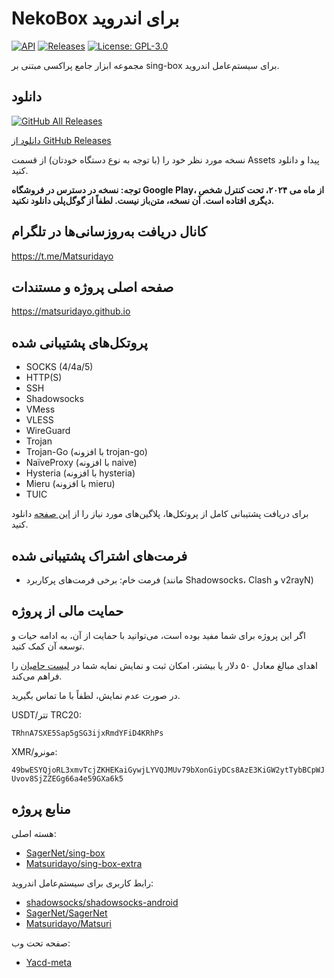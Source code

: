 # NekoBox برای اندروید

[![API](https://img.shields.io/badge/API-21%2B-brightgreen.svg?style=flat)](https://android-arsenal.com/api?level=21)
[![Releases](https://img.shields.io/github/v/release/MatsuriDayo/NekoBoxForAndroid)](https://github.com/MatsuriDayo/NekoBoxForAndroid/releases)
[![License: GPL-3.0](https://img.shields.io/badge/license-GPL--3.0-orange.svg)](https://www.gnu.org/licenses/gpl-3.0)

مجموعه ابزار جامع پراکسی مبتنی بر sing-box برای سیستم‌عامل اندروید.

## دانلود

[![GitHub All Releases](https://img.shields.io/github/downloads/Matsuridayo/NekoBoxForAndroid/total?label=downloads-total&logo=github&style=flat-square)](https://github.com/Matsuridayo/NekoBoxForAndroid/releases)

[دانلود از GitHub Releases](https://github.com/Matsuridayo/NekoBoxForAndroid/releases)

نسخه مورد نظر خود را (با توجه به نوع دستگاه خودتان) از قسمت Assets پیدا و دانلود کنید.



**توجه: نسخه در دسترس در فروشگاه Google Play، از ماه می ۲۰۲۴، تحت کنترل شخص دیگری افتاده است. آن نسخه، متن‌باز نیست. لطفاً از گوگل‌پلی دانلود نکنید.**

## کانال دریافت به‌روزسانی‌ها در تلگرام

https://t.me/Matsuridayo

## صفحه اصلی پروژه و مستندات

https://matsuridayo.github.io

## پروتکل‌های پشتیبانی شده

* SOCKS (4/4a/5)
* HTTP(S)
* SSH
* Shadowsocks
* VMess
* VLESS
* WireGuard
* Trojan
* Trojan-Go (با افزونه trojan-go)
* NaïveProxy (با افزونه naive)
* Hysteria (با افزونه hysteria)
* Mieru (با افزونه mieru)
* TUIC

برای دریافت پشتیبانی کامل از پروتکل‌ها، پلاگین‌های مورد نیاز را از [این صفحه](https://matsuridayo.github.io/m-plugin/) دانلود کنید.
## فرمت‌های اشتراک پشتیبانی شده

* فرمت خام: برخی فرمت‌های پرکاربرد (مانند Shadowsocks، Clash و v2rayN)
 
## حمایت مالی از پروژه


اگر این پروژه برای شما مفید بوده است، می‌توانید با حمایت از آن، به ادامه حیات و توسعه آن کمک کنید.

اهدای مبالغ معادل ۵۰ دلار یا بیشتر، امکان ثبت و نمایش نمایه شما در [لیست حامیان](https://mtrdnt.pages.dev/donation_list) را فراهم می‌کند.

در صورت عدم نمایش، لطفاً با ما تماس بگیرید.

USDT/تتر TRC20:

`TRhnA7SXE5Sap5gSG3ijxRmdYFiD4KRhPs`

XMR/مونرو:

`49bwESYQjoRL3xmvTcjZKHEKaiGywjLYVQJMUv79bXonGiyDCs8AzE3KiGW2ytTybBCpWJUvov8SjZZEGg66a4e59GXa6k5`

## منابع پروژه

هسته اصلی:
- [SagerNet/sing-box](https://github.com/SagerNet/sing-box)
- [Matsuridayo/sing-box-extra](https://github.com/MatsuriDayo/sing-box-extra)

رابط کاربری برای سیستم‌عامل اندروید:
- [shadowsocks/shadowsocks-android](https://github.com/shadowsocks/shadowsocks-android)
- [SagerNet/SagerNet](https://github.com/SagerNet/SagerNet)
- [Matsuridayo/Matsuri](https://github.com/MatsuriDayo/Matsuri)

صفحه تحت وب:
- [Yacd-meta](https://github.com/MetaCubeX/Yacd-meta)
